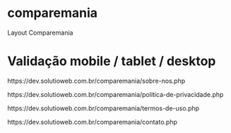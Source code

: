 # comparemania
Layout Comparemania

# Validação mobile / tablet / desktop
<p>https://dev.solutioweb.com.br/comparemania/sobre-nos.php</p>
<p>https://dev.solutioweb.com.br/comparemania/politica-de-privacidade.php</p>
<p>https://dev.solutioweb.com.br/comparemania/termos-de-uso.php</p>
<p>https://dev.solutioweb.com.br/comparemania/contato.php</p>